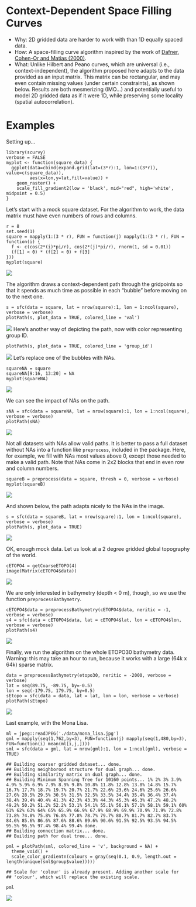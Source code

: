 Context-Dependent Space Filling Curves
======================================

-   Why: 2D gridded data are harder to work with than 1D equally spaced
    data.
-   How: A space-filling curve algorithm inspired by the work of
    [Dafner, Cohen-Or and
    Matias (2000)](http://theory.stanford.edu/~matias/papers/eg2000.pdf).
-   What: Unlike Hilbert and Peano curves, which are universal (i.e.,
    context-independent), the algorithm proposed here adapts to the data
    provided as an input matrix. This matrix can be rectangular, and may
    even contain missing values (under certain constraints), as shown
    below. Results are both mesmerizing (IMO…) and potentially useful to
    model 2D gridded data as if it were 1D, while preserving some
    locality (spatial autocorrelation).

Examples
========

Setting up…

    library(scurvy)
    verbose = FALSE
    myplot <- function(square_data) {
      ggplot(data=cbind(expand.grid(lat=(3*r):1, lon=1:(3*r)), value=c(square_data)), 
             aes(x=lon,y=lat,fill=value)) + 
        geom_raster() + 
        scale_fill_gradient2(low = 'black', mid="red", high='white', midpoint = 0.5)
    }

Let’s start with a mock square dataset. For the algorithm to work, the
data matrix must have even numbers of rows and columns.

    r = 8
    set.seed(1)
    square = mapply(1:(3 * r), FUN = function(j) mapply(1:(3 * r), FUN = function(i) {
      f <- c(cos(2*(i)*pi/r), cos(2*(j)*pi/r), rnorm(1, sd = 0.01))
      (f[1] < 0) * (f[2] < 0) + f[3]
    }))
    myplot(square)

![](README_files/figure-markdown_strict/square-1.png)

The algorithm draws a context-dependent path through the gridpoints so
that it spends as much time as possible in each “bubble” before moving
on to the next one.

    s = sfc(data = square, lat = nrow(square):1, lon = 1:ncol(square), verbose = verbose)
    plotPath(s, plot_data = TRUE, colored_line = 'val')

![](README_files/figure-markdown_strict/squarepath-1.png) Here’s another
way of depicting the path, now with color representing group ID.

    plotPath(s, plot_data = TRUE, colored_line = 'group_id')

![](README_files/figure-markdown_strict/squarepath2-1.png) Let’s replace
one of the bubbles with NAs.

    squareNA = square
    squareNA[9:16, 13:20] = NA
    myplot(squareNA)

![](README_files/figure-markdown_strict/squareNA-1.png)

We can see the impact of NAs on the path.

    sNA = sfc(data = squareNA, lat = nrow(square):1, lon = 1:ncol(square), verbose = verbose)
    plotPath(sNA)

![](README_files/figure-markdown_strict/squareNApath-1.png)

Not all datasets with NAs allow valid paths. It is better to pass a full
dataset without NAs into a function like `preprocess`, included in the
package. Here, for example, we fill with NAs most values above 0, except
those needed to make a valid path. Note that NAs come in 2x2 blocks that
end in even row and column numbers.

    squareB = preprocess(data = square, thresh = 0, verbose = verbose)
    myplot(squareB)

![](README_files/figure-markdown_strict/squareB-1.png)

And shown below, the path adapts nicely to the NAs in the image.

    s = sfc(data = squareB, lat = nrow(square):1, lon = 1:ncol(square), verbose = verbose)
    plotPath(s, plot_data = TRUE)

![](README_files/figure-markdown_strict/squareBpath-1.png)

OK, enough mock data. Let us look at a 2 degree gridded global
topography of the world.

    cETOPO4 = getCoarseETOPO(4)
    image(Matrix(cETOPO4$data))

![](README_files/figure-markdown_strict/coarseEtopo-1.png)

We are only interested in bathymetry (depth &lt; 0 m), though, so we use
the function `preprocessBathymetry`.

    cETOPO4$data = preprocessBathymetry(cETOPO4$data, neritic = -1, verbose = verbose)
    s4 = sfc(data = cETOPO4$data, lat = cETOPO4$lat, lon = cETOPO4$lon, verbose = verbose)
    plotPath(s4)

![](README_files/figure-markdown_strict/coarsepath-1.png)

Finally, we run the algorithm on the whole ETOPO30 bathymetry data.
Warning: this may take an hour to run, because it works with a large
(64k x 64k) sparse matrix.

    data = preprocessBathymetry(etopo30, neritic = -2000, verbose = verbose)
    lat = seq(89.75, -89.75, by=-0.5)
    lon = seq(-179.75, 179.75, by=0.5)
    sEtopo = sfc(data = data, lat = lat, lon = lon, verbose = verbose)
    plotPath(sEtopo)

![](README_files/figure-markdown_strict/etopopath-1.png)

Last example, with the Mona Lisa.

    ml = jpeg::readJPEG('./data/mona_lisa.jpg')
    gml = mapply(seq(1,762,by=3), FUN=function(j) mapply(seq(1,480,by=3), FUN=function(i) mean(ml[i,j,])))
    sml = sfc(data = gml, lat = nrow(gml):1, lon = 1:ncol(gml), verbose = TRUE)

    ## Building coarser gridded dataset... done.
    ## Building neighborood structure for dual graph... done.
    ## Building similarity matrix on dual graph... done.
    ## Building Minimum Spanning Tree for 10160 points... 1% 2% 3% 3.9% 4.9% 5.9% 6.9% 7.9% 8.9% 9.8% 10.8% 11.8% 12.8% 13.8% 14.8% 15.7% 16.7% 17.7% 18.7% 19.7% 20.7% 21.7% 22.6% 23.6% 24.6% 25.6% 26.6% 27.6% 28.5% 29.5% 30.5% 31.5% 32.5% 33.5% 34.4% 35.4% 36.4% 37.4% 38.4% 39.4% 40.4% 41.3% 42.3% 43.3% 44.3% 45.3% 46.3% 47.2% 48.2% 49.2% 50.2% 51.2% 52.2% 53.1% 54.1% 55.1% 56.1% 57.1% 58.1% 59.1% 60% 61% 62% 63% 64% 65% 65.9% 66.9% 67.9% 68.9% 69.9% 70.9% 71.9% 72.8% 73.8% 74.8% 75.8% 76.8% 77.8% 78.7% 79.7% 80.7% 81.7% 82.7% 83.7% 84.6% 85.6% 86.6% 87.6% 88.6% 89.6% 90.6% 91.5% 92.5% 93.5% 94.5% 95.5% 96.5% 97.4% 98.4% 99.4% done.
    ## Building connection matrix... done.
    ## Building path for dual tree... done.

    pml = plotPath(sml, colored_line = 'v', background = NA) + 
      theme_void() + 
      scale_color_gradientn(colours = gray(seq(0.1, 0.9, length.out = length(unique(sml$group$value)))))

    ## Scale for 'colour' is already present. Adding another scale for
    ## 'colour', which will replace the existing scale.

    pml

![](README_files/figure-markdown_strict/monalisa-1.png)
